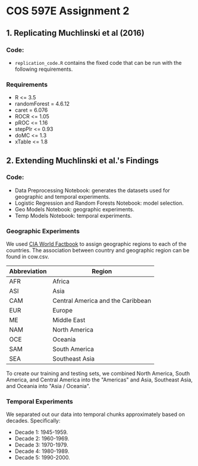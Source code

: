 # COS 597E Assignment 2
## 1. Replicating Muchlinski et al (2016)

### Code:
- `replication_code.R` contains the fixed code that can be run with the following requirements.

### Requirements
* R <= 3.5
* randomForest = 4.6.12
* caret = 6.076
* ROCR <= 1.05
* pROC <= 1.16
* stepPlr <= 0.93
* doMC <= 1.3
* xTable <= 1.8

## 2. Extending Muchlinski et al.'s Findings

### Code:
- Data Preprocessing Notebook: generates the datasets used for geographic and temporal experiments.
- Logistic Regression and Random Forests Notebook: model selection.
- Geo Models Notebook: geographic experiments.
- Temp Models Notebook: temporal experiments.

### Geographic Experiments 
We used [CIA World Factbook](https://www.cia.gov/library/publications/resources/the-world-factbook/fields/278.html) to assign geographic regions to each of the countries. The association between country and geographic region can be found in cow.csv. 

Abbreviation| Region
------------ | -------------
AFR | Africa
ASI | Asia
CAM | Central America and the Caribbean
EUR | Europe
ME | Middle East
NAM | North America
OCE | Oceania
SAM | South America
SEA | Southeast Asia

To create our training and testing sets, we combined North America, South America, and Central America into the "Americas" and Asia, Southeast Asia, and Oceania into "Asia / Oceania". 

### Temporal Experiments 
We separated out our data into temporal chunks approximately based on decades. Specifically:
- Decade 1: 1945-1959.
- Decade 2: 1960-1969.
- Decade 3: 1970-1979.
- Decade 4: 1980-1989.
- Decade 5: 1990-2000.
